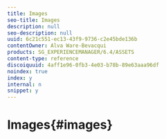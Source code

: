 ```yaml
---
title: Images
seo-title: Images
description: null
seo-description: null
uuid: 6c21c551-ec13-43f9-9736-c2e45bde136b
contentOwner: Alva Ware-Bevacqui
products: SG_EXPERIENCEMANAGER/6.4/ASSETS
content-type: reference
discoiquuid: 4aff1e96-0fb3-4e03-b78b-89e63aaa96df
noindex: true
index: y
internal: n
snippet: y
---
```


# Images{#images}


